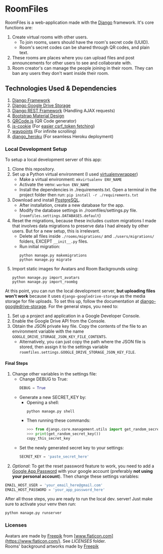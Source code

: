 # RoomFiles
RoomFiles is a web-application made with the [Django](https://www.djangoproject.com/) framework. It's core functions are:
 1. Create virtual rooms with other users.
	 - To join rooms, users should have the room's secret code (UUID).
	 - Room's secret codes can be shared through QR codes, and plain text.
 2. These rooms are places where you can upload files and post announcements for other users to see and collaborate with.
 3. Room creator's can manage the people joining in their room. They can ban any users they don't want inside their room.

## Technologies Used & Dependencies
 1.  [Django Framework](https://www.djangoproject.com/)
 2. [Django Google Drive Storage](https://github.com/torre76/django-googledrive-storage)
 3. [Django REST Framework](https://www.django-rest-framework.org/) (Handling AJAX requests)
 4. [Bootstrap Material Design](https://fezvrasta.github.io/bootstrap-material-design/)
 5. [QRCode.js](https://github.com/davidshimjs/qrcodejs) (QR Code generator)
 6. [js-cookie](https://github.com/js-cookie/js-cookie) (For [easier csrf_token fetching](https://docs.djangoproject.com/en/3.1/ref/csrf/#acquiring-the-token-if-csrf-use-sessions-and-csrf-cookie-httponly-are-false))
 7. [waypoints](https://github.com/imakewebthings/waypoints) (For infinite scrolling)
 8. [django_heroku](https://github.com/heroku/django-heroku) (For seamless Heroku deployment)

### Local Development Setup
To setup a local development server of this app:
 1. Clone this repository.
 2. Set up a Python virtual environment (I used [virtualenvwrapper](https://virtualenvwrapper.readthedocs.io/en/latest/))
	- Make a virtual environment:
`mkvirtualenv ENV_NAME`
	- Activate the venv:
`workon ENV_NAME`
	- Install the dependencies in ./requirements.txt. Open a terminal in the project folder then run:
`pip install -r ./requirements.txt`
 3. Download and install [PostgreSQL](https://www.postgresql.org/).
	 - After installation, create a new database for the app.
	 - Modify the database settings in ./roomfiles/settings.py file. (`roomfiles.settings.DATABASES.default`)
 4. Reset the migrations, because these includes custom migrations I made that involves data migrations to preserve data I had already by other users. But for a new setup, this is irrelevant.
	 - Delete all files inside `./rooms/migrations/` and `./users/migrations/` folders, EXCEPT `__init__.py` files.
	 - Run initial migration:
		```
		python manage.py makemigrations
		python manage.py migrate
		```
 5. Import static images for Avatars and Room Backgrounds using:
	```
	python manage.py import_avatars
	python manage.py import_roombg
	```
At this point, you can run the local development server, **but uploading files won't work** because it uses `django-googledrive-storage` as the media storage for file uploads.
To set this up, follow the documentation at [django-googledrive-storage](https://django-googledrive-storage.readthedocs.io/en/latest/). For the general steps, you need to:
 1. Set up a project and application in a Google Developer Console.
 2. Enable the Google Drive API from the Console.
 3. Obtain the JSON private key file. Copy the contents of the file to an environment variable with the name `GOOGLE_DRIVE_STORAGE_JSON_KEY_FILE_CONTENTS`.
	 -  Alternatively, you can just copy the path where the JSON file is stored, then assign it to the settings variable `roomfiles.settings.GOOGLE_DRIVE_STORAGE_JSON_KEY_FILE`.

#### Final Steps
 1. Change other variables in the settings file:
	 - Change DEBUG to True:
		```python
		DEBUG = True
		```
    - Generate a new SECRET_KEY by:
		 - Opening a shell:
			```
			python manage.py shell
			```
		 - Then running these commands:
			```python
			>>> from django.core.management.utils import get_random_secret_key
			>>> print(get_random_secret_key())
			copy_this_secret_key
			```
	 - Set the newly generated secret key to your settings:
		```python
    	SECRET_KEY = 'paste_secret_here'
    	```
 2. *Optional*: To get the reset password feature to work, you need to add a [Google App Password](https://myaccount.google.com/apppasswords) with your google account (preferably **not using your personal account**). Then change these settings variables:
```python
EMAIL_HOST_USER = 'your_email_here@gmail.com'
EMAIL_HOST_PASSWORD = 'your_app_password_here'
```

After all those steps, you are ready to run the local dev. server! Just make sure to activate your venv then run:
```
python manage.py runserver
```

### Licenses
Avatars are made by [Freepik](https://www.freepik.com/) from [www.flaticon.com](https://www.flaticon.com/). See *LICENSES* folder. <br>
Rooms' background artworks made by  [Freepik](https://www.freepik.com/)